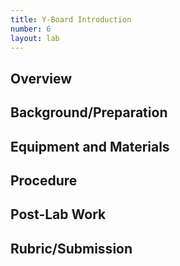 ```yaml
---
title: Y-Board Introduction
number: 6
layout: lab
---
```


## Overview

## Background/Preparation

## Equipment and Materials

## Procedure

## Post-Lab Work

## Rubric/Submission
